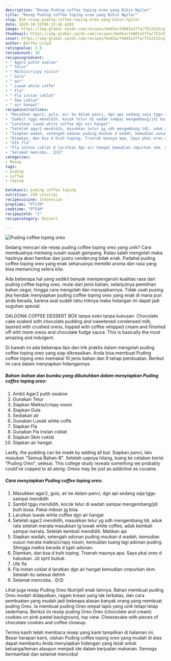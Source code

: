 ```yaml
---
description: "Resep Puding coffee toping oreo yang Bikin Ngiler"
title: "Resep Puding coffee toping oreo yang Bikin Ngiler"
slug: 824-resep-puding-coffee-toping-oreo-yang-bikin-ngiler
date: 2020-10-15T06:13:46.420Z
image: https://img-global.cpcdn.com/recipes/be65acf4601e2ffa/751x532cq70/puding-coffee-toping-oreo-foto-resep-utama.jpg
thumbnail: https://img-global.cpcdn.com/recipes/be65acf4601e2ffa/751x532cq70/puding-coffee-toping-oreo-foto-resep-utama.jpg
cover: https://img-global.cpcdn.com/recipes/be65acf4601e2ffa/751x532cq70/puding-coffee-toping-oreo-foto-resep-utama.jpg
author: Bertha Lloyd
ratingvalue: 3.8
reviewcount: 10
recipeingredient:
- " Agar2 putih swalow"
- " Telur"
- " Malkiscrispy nissin"
- " Gula"
- " air"
- " Luwak white coffe"
- " Fla"
- " Fla instan coklat"
- " Skm coklat"
- " air hangat"
recipeinstructions:
- "Masukkan agar2, gula, air ke dalam panci, dgn api sedang saja tggu sampai mendidih"
- "Sambil tggu mendidih, kocok telur di wadah sampai mengembang/jdi buih busa. Pakai mikser jg bisa."
- "Larutkan luwak white coffee dgn air hangat"
- "Setelah agar2 mendidih, masukkan telur yg sdh mengembang tdi, aduk rata setelah merata masukkan lg luwak white coffee, aduk kembali sampai merata. Setelah kembali mendidih. Matikan api"
- "Siapkan wadah, setengah adonan puding msukan d wadah, kemudian susun merata malkis/crispy nissin, kemudian tuang lagi adonan puding. Shingga malkis berada d tgah adonan."
- "Diamkan, dan bsa d ksih toping. Trserah maunya apa. Saya pkai oreo d haluskan. Jd sprti bubuk."
- "Utk fla"
- "Fla instan coklat d larutkan dgn air hangat kemudian cmpurkan skm. Setelah itu selesai dehhh"
- "Selamat mencoba.. 😊😊"
categories:
- Resep
tags:
- puding
- coffee
- toping

katakunci: puding coffee toping 
nutrition: 239 calories
recipecuisine: Indonesian
preptime: "PT17M"
cooktime: "PT54M"
recipeyield: "2"
recipecategory: Dessert

---
```



![Puding coffee toping oreo](https://img-global.cpcdn.com/recipes/be65acf4601e2ffa/751x532cq70/puding-coffee-toping-oreo-foto-resep-utama.jpg)

Sedang mencari ide resep puding coffee toping oreo yang unik? Cara membuatnya memang susah-susah gampang. Kalau salah mengolah maka hasilnya akan hambar dan justru cenderung tidak enak. Padahal puding coffee toping oreo yang enak seharusnya memiliki aroma dan rasa yang bisa memancing selera kita.

Ada beberapa hal yang sedikit banyak mempengaruhi kualitas rasa dari puding coffee toping oreo, mulai dari jenis bahan, selanjutnya pemilihan bahan segar, hingga cara mengolah dan menyajikannya. Tidak usah pusing jika hendak menyiapkan puding coffee toping oreo yang enak di mana pun anda berada, karena asal sudah tahu triknya maka hidangan ini dapat jadi suguhan spesial.

DALGONA COFFEE DESSERT BOX tanpa oven tanpa kukusan. Chocolate cake soaked with chocolate pudding and sweetened condensed milk, layered with crushed oreos, topped with coffee whipped cream and finished off with more oreos and chocolate fudge sauce. This is basically the most amazing and indulgent.


Di bawah ini ada beberapa tips dan trik praktis dalam mengolah puding coffee toping oreo yang siap dikreasikan. Anda bisa membuat Puding coffee toping oreo memakai 10 jenis bahan dan 9 tahap pembuatan. Berikut ini cara dalam menyiapkan hidangannya.

<!--inarticleads1-->

##### Bahan-bahan dan bumbu yang dibutuhkan dalam menyiapkan Puding coffee toping oreo:

1. Ambil  Agar2 putih swalow
1. Gunakan  Telur
1. Siapkan  Malkis/crispy nissin
1. Siapkan  Gula
1. Sediakan  air
1. Gunakan  Luwak white coffe
1. Siapkan  Fla
1. Gunakan  Fla instan coklat
1. Siapkan  Skm coklat
1. Siapkan  air hangat


Lastly, the pudding can be made by adding all but. Siapkan panci, lalu masukan &#34;Semua Bahan-B&#34;. Setelah uapnya hilang, tuang ke cetakan berisi &#34;Puding Oreo&#34;, selesai. This college study reveals something we probably could&#39;ve copped to all along: Oreos may be just as addictive as cocaine. 

<!--inarticleads2-->

##### Cara menyiapkan Puding coffee toping oreo:

1. Masukkan agar2, gula, air ke dalam panci, dgn api sedang saja tggu sampai mendidih
1. Sambil tggu mendidih, kocok telur di wadah sampai mengembang/jdi buih busa. Pakai mikser jg bisa.
1. Larutkan luwak white coffee dgn air hangat
1. Setelah agar2 mendidih, masukkan telur yg sdh mengembang tdi, aduk rata setelah merata masukkan lg luwak white coffee, aduk kembali sampai merata. Setelah kembali mendidih. Matikan api
1. Siapkan wadah, setengah adonan puding msukan d wadah, kemudian susun merata malkis/crispy nissin, kemudian tuang lagi adonan puding. Shingga malkis berada d tgah adonan.
1. Diamkan, dan bsa d ksih toping. Trserah maunya apa. Saya pkai oreo d haluskan. Jd sprti bubuk.
1. Utk fla
1. Fla instan coklat d larutkan dgn air hangat kemudian cmpurkan skm. Setelah itu selesai dehhh
1. Selamat mencoba.. 😊😊


Lihat juga resep Puding Oreo Nutrijell enak lainnya. Bahan membuat puding Oreo mudah didapatkan, ragam kreasi yang tak terbatas, dan cara pembuatan yang mudah jadi bebeapa alasan banyak orang yang membuat puding Oreo. Ia membuat puding Oreo empat lapis yang unik tetapi tetap sederhana. Berikut ini resep puding Oreo Oreo (chocolate and cream) cookies on pink pastel background, top view. Cheesecake with pieces of chocolate cookies and coffee closeup. 

Terima kasih telah membaca resep yang kami tampilkan di halaman ini. Besar harapan kami, olahan Puding coffee toping oreo yang mudah di atas dapat membantu Anda menyiapkan hidangan yang lezat untuk keluarga/teman ataupun menjadi ide dalam berjualan makanan. Semoga bermanfaat dan selamat mencoba!
